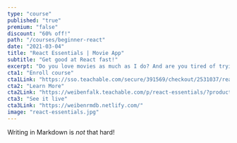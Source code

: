 ```yaml
---
type: "course"
published: "true"
premium: "false"
discount: "60% off!"
path: "/courses/beginner-react"
date: "2021-03-04"
title: "React Essentials | Movie App"
subtitle: "Get good at React fast!"
excerpt: "Do you love movies as much as I do? And are you tired of trying to find a tutorial that will teach you what you need to know about React? Do you like quick learning and straight down to the point? Then this is the course for you!Guaranteed no \"foo\" and \"bar\" ... and no \"to-do-list\" app ;)"
cta1: "Enroll course"
cta1Link: "https://sso.teachable.com/secure/391569/checkout/2531037/react-essentials?coupon_code=REACT-ESSENTIALS"
cta2: "Learn More"
cta2Link: "https://weibenfalk.teachable.com/p/react-essentials/?product_id=2463005&coupon_code=REACT-ESSENTIALS"
cta3: "See it live"
cta3Link: "https://weibenrmdb.netlify.com/"
image: "react-essentials.jpg"
---
```

Writing in Markdown is _not_ that hard!


